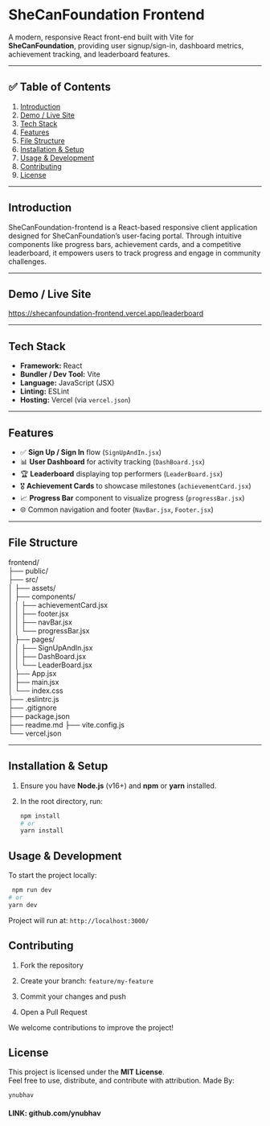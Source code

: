 
# SheCanFoundation Frontend

A modern, responsive React front-end built with Vite for **SheCanFoundation**, providing user signup/sign-in, dashboard metrics, achievement tracking, and leaderboard features.

---

## ✅ Table of Contents

1. [Introduction](#introduction)  
2. [Demo / Live Site](#demo--live-site)  
3. [Tech Stack](#tech-stack)  
4. [Features](#features)  
5. [File Structure](#file-structure)  
6. [Installation & Setup](#installation--setup)  
7. [Usage & Development](#usage--development)  
8. [Contributing](#contributing)  
9. [License](#license)

---

## Introduction

SheCanFoundation-frontend is a React-based responsive client application designed for SheCanFoundation’s user-facing portal. Through intuitive components like progress bars, achievement cards, and a competitive leaderboard, it empowers users to track progress and engage in community challenges.

---

## Demo / Live Site

https://shecanfoundation-frontend.vercel.app/leaderboard

---

## Tech Stack

- **Framework:** React  
- **Bundler / Dev Tool:** Vite  
- **Language:** JavaScript (JSX)  
- **Linting:** ESLint
- **Hosting:** Vercel (via `vercel.json`)

---

## Features

- ✅ **Sign Up / Sign In** flow (`SignUpAndIn.jsx`)  
- 📊 **User Dashboard** for activity tracking (`DashBoard.jsx`)  
- 🏆 **Leaderboard** displaying top performers (`LeaderBoard.jsx`)  
- 🎖️ **Achievement Cards** to showcase milestones (`achievementCard.jsx`)  
- 📈 **Progress Bar** component to visualize progress (`progressBar.jsx`)  
- 🌐 Common navigation and footer (`NavBar.jsx`, `Footer.jsx`)  

---

## File Structure

frontend/  
├── public/  
├── src/  
│ ├── assets/  
│ ├── components/  
│ │ ├── achievementCard.jsx  
│ │ ├── footer.jsx  
│ │ ├── navBar.jsx  
│ │ └── progressBar.jsx  
│ ├── pages/  
│ │ ├── SignUpAndIn.jsx  
│ │ ├── DashBoard.jsx  
│ │ └── LeaderBoard.jsx  
│ ├── App.jsx  
│ ├── main.jsx  
│ └── index.css  
├── .eslintrc.js  
├── .gitignore  
├── package.json  
├── readme.md
├── vite.config.js  
└── vercel.json

---

## Installation & Setup

1. Ensure you have **Node.js** (v16+) and **npm** or **yarn** installed.  
2. In the root directory, run:

   ```bash
   npm install
   # or
   yarn install
## Usage & Development

To start the project locally:
 ```bash
  npm run dev
# or
yarn dev
```
Project will run at: `http://localhost:3000/`
## Contributing

1.  Fork the repository
    
2.  Create your branch: `feature/my-feature`
    
3.  Commit your changes and push
    
4.  Open a Pull Request
    

We welcome contributions to improve the project!
## License

This project is licensed under the **MIT License**.  
Feel free to use, distribute, and contribute with attribution.
Made By: 
```
ynubhav
```
#### LINK: github.com/ynubhav